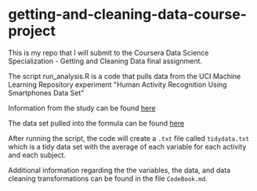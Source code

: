 # getting-and-cleaning-data-course-project
This is my repo that I will submit to the Coursera Data Science Specialization - Getting and Cleaning Data final assignment.

The script run_analysis.R is a code that pulls data from the UCI Machine Learning Repository experiment "Human Activity Recognition Using Smartphones Data Set"

Information from the study can be found [here](http://archive.ics.uci.edu/ml/datasets/Human+Activity+Recognition+Using+Smartphones)

The data set pulled into the formula can be found [here](https://d396qusza40orc.cloudfront.net/getdata%2Fprojectfiles%2FUCI%20HAR%20Dataset.zip) 

After running the script, the code will  create a `.txt` file called `tidydata.txt` which is a tidy data set with the average of each variable for each activity and each subject.

Additional information regarding the the variables, the data, and data cleaning transformations can be found in the file `CodeBook.md`.
